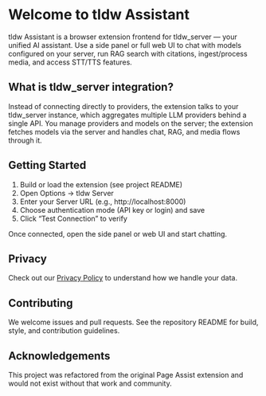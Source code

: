 # Welcome to tldw Assistant

tldw Assistant is a browser extension frontend for tldw_server — your unified AI assistant. Use a side panel or full web UI to chat with models configured on your server, run RAG search with citations, ingest/process media, and access STT/TTS features.

## What is tldw_server integration?

Instead of connecting directly to providers, the extension talks to your tldw_server instance, which aggregates multiple LLM providers behind a single API. You manage providers and models on the server; the extension fetches models via the server and handles chat, RAG, and media flows through it.

## Getting Started

1. Build or load the extension (see project README)
2. Open Options → tldw Server
3. Enter your Server URL (e.g., http://localhost:8000)
4. Choose authentication mode (API key or login) and save
5. Click “Test Connection” to verify

Once connected, open the side panel or web UI and start chatting.

## Privacy

Check out our [Privacy Policy](/privacy) to understand how we handle your data.

## Contributing

We welcome issues and pull requests. See the repository README for build, style, and contribution guidelines.

## Acknowledgements

This project was refactored from the original Page Assist extension and would not exist without that work and community.
